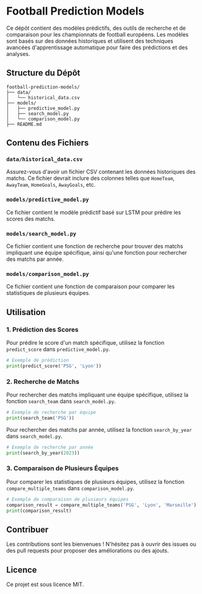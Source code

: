 # Football Prediction Models

Ce dépôt contient des modèles prédictifs, des outils de recherche et de comparaison pour les championnats de football européens. Les modèles sont basés sur des données historiques et utilisent des techniques avancées d'apprentissage automatique pour faire des prédictions et des analyses.

## Structure du Dépôt

```
football-prediction-models/
├── data/
│   └── historical_data.csv
├── models/
│   ├── predictive_model.py
│   ├── search_model.py
│   └── comparison_model.py
├── README.md
```

## Contenu des Fichiers

### `data/historical_data.csv`
Assurez-vous d'avoir un fichier CSV contenant les données historiques des matchs. Ce fichier devrait inclure des colonnes telles que `HomeTeam`, `AwayTeam`, `HomeGoals`, `AwayGoals`, etc.

### `models/predictive_model.py`
Ce fichier contient le modèle prédictif basé sur LSTM pour prédire les scores des matchs.

### `models/search_model.py`
Ce fichier contient une fonction de recherche pour trouver des matchs impliquant une équipe spécifique, ainsi qu'une fonction pour rechercher des matchs par année.

### `models/comparison_model.py`
Ce fichier contient une fonction de comparaison pour comparer les statistiques de plusieurs équipes.

## Utilisation

### 1. Prédiction des Scores

Pour prédire le score d'un match spécifique, utilisez la fonction `predict_score` dans `predictive_model.py`.

```python
# Exemple de prédiction
print(predict_score('PSG', 'Lyon'))
```

### 2. Recherche de Matchs

Pour rechercher des matchs impliquant une équipe spécifique, utilisez la fonction `search_team` dans `search_model.py`.

```python
# Exemple de recherche par équipe
print(search_team('PSG'))
```

Pour rechercher des matchs par année, utilisez la fonction `search_by_year` dans `search_model.py`.

```python
# Exemple de recherche par année
print(search_by_year(2023))
```

### 3. Comparaison de Plusieurs Équipes

Pour comparer les statistiques de plusieurs équipes, utilisez la fonction `compare_multiple_teams` dans `comparison_model.py`.

```python
# Exemple de comparaison de plusieurs équipes
comparison_result = compare_multiple_teams('PSG', 'Lyon', 'Marseille')
print(comparison_result)
```

## Contribuer

Les contributions sont les bienvenues ! N'hésitez pas à ouvrir des issues ou des pull requests pour proposer des améliorations ou des ajouts.

## Licence

Ce projet est sous licence MIT.
